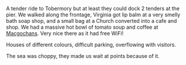 A tender ride to Tobermory but at least they could dock 2 tenders at the pier.
We walked along the frontage, Virginia got lip balm at a very smelly bath soap shop,
and a small bag at a Church converted into a cafe and shop.
We had a massive hot bowl of tomato soup and coffee at
[Macgochans](http://macgochans-tobermory.co.uk/). Very nice there as it had free WiFi!

Houses of different colours, difficult parking, overflowing with visitors.

The sea was choppy, they made us wait at points because of it.
